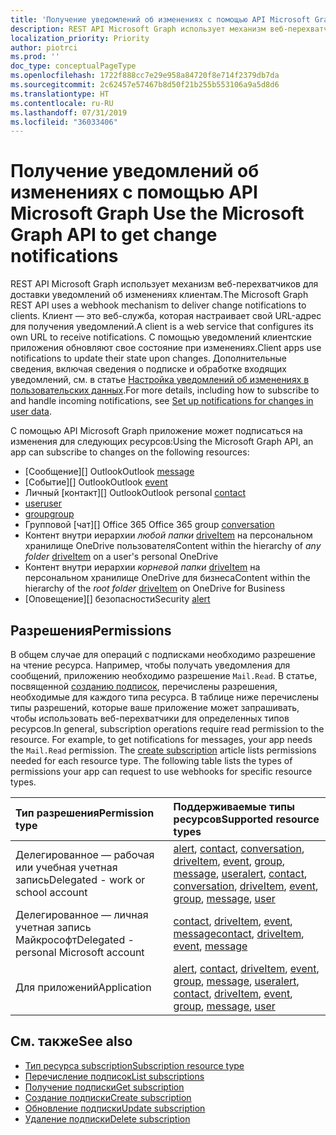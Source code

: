 ```yaml
---
title: 'Получение уведомлений об изменениях с помощью API Microsoft Graph '
description: REST API Microsoft Graph использует механизм веб-перехватчиков для доставки уведомлений об изменениях клиентам. Клиент — это веб-служба, которая настраивает свой URL-адрес для получения уведомлений. С помощью уведомлений клиентские приложения обновляют свое состояние при изменениях. Дополнительные сведения, включая сведения о подписке и обработке входящих уведомлений, см. в статье "Настройка уведомлений об изменениях в пользовательских данных".
localization_priority: Priority
author: piotrci
ms.prod: ''
doc_type: conceptualPageType
ms.openlocfilehash: 1722f888cc7e29e958a84720f8e714f2379db7da
ms.sourcegitcommit: 2c62457e57467b8d50f21b255b553106a9a5d8d6
ms.translationtype: HT
ms.contentlocale: ru-RU
ms.lasthandoff: 07/31/2019
ms.locfileid: "36033406"
---
```

# <a name="use-the-microsoft-graph-api-to-get-change-notifications"></a><span data-ttu-id="fdba4-106">Получение уведомлений об изменениях с помощью API Microsoft Graph </span><span class="sxs-lookup"><span data-stu-id="fdba4-106">Use the Microsoft Graph API to get change notifications</span></span>

<span data-ttu-id="fdba4-107">REST API Microsoft Graph использует механизм веб-перехватчиков для доставки уведомлений об изменениях клиентам.</span><span class="sxs-lookup"><span data-stu-id="fdba4-107">The Microsoft Graph REST API uses a webhook mechanism to deliver change notifications to clients.</span></span> <span data-ttu-id="fdba4-108">Клиент — это веб-служба, которая настраивает свой URL-адрес для получения уведомлений.</span><span class="sxs-lookup"><span data-stu-id="fdba4-108">A client is a web service that configures its own URL to receive notifications.</span></span> <span data-ttu-id="fdba4-109">С помощью уведомлений клиентские приложения обновляют свое состояние при изменениях.</span><span class="sxs-lookup"><span data-stu-id="fdba4-109">Client apps use notifications to update their state upon changes.</span></span> <span data-ttu-id="fdba4-110">Дополнительные сведения, включая сведения о подписке и обработке входящих уведомлений, см. в статье [Настройка уведомлений об изменениях в пользовательских данных](/graph/webhooks).</span><span class="sxs-lookup"><span data-stu-id="fdba4-110">For more details, including how to subscribe to and handle incoming notifications, see [Set up notifications for changes in user data](/graph/webhooks).</span></span>

<span data-ttu-id="fdba4-111">С помощью API Microsoft Graph приложение может подписаться на изменения для следующих ресурсов:</span><span class="sxs-lookup"><span data-stu-id="fdba4-111">Using the Microsoft Graph API, an app can subscribe to changes on the following resources:</span></span>

- <span data-ttu-id="fdba4-112">[Сообщение][] Outlook</span><span class="sxs-lookup"><span data-stu-id="fdba4-112">Outlook [message][]</span></span>
- <span data-ttu-id="fdba4-113">[Событие][] Outlook</span><span class="sxs-lookup"><span data-stu-id="fdba4-113">Outlook [event][]</span></span>
- <span data-ttu-id="fdba4-114">Личный [контакт][] Outlook</span><span class="sxs-lookup"><span data-stu-id="fdba4-114">Outlook personal [contact][]</span></span>
- <span data-ttu-id="fdba4-115">[user][]</span><span class="sxs-lookup"><span data-stu-id="fdba4-115">[user][]</span></span>
- <span data-ttu-id="fdba4-116">[group][]</span><span class="sxs-lookup"><span data-stu-id="fdba4-116">[group][]</span></span>
- <span data-ttu-id="fdba4-117">Групповой [чат][] Office 365 </span><span class="sxs-lookup"><span data-stu-id="fdba4-117">Office 365 group [conversation][]</span></span>
- <span data-ttu-id="fdba4-118">Контент внутри иерархии _любой папки_ [driveItem][] на персональном хранилище OneDrive пользователя</span><span class="sxs-lookup"><span data-stu-id="fdba4-118">Content within the hierarchy of _any folder_ [driveItem][] on a user's personal OneDrive</span></span>
- <span data-ttu-id="fdba4-119">Контент внутри иерархии _корневой папки_ [driveItem][] на персональном хранилище OneDrive для бизнеса</span><span class="sxs-lookup"><span data-stu-id="fdba4-119">Content within the hierarchy of the _root folder_ [driveItem][] on OneDrive for Business</span></span>
- <span data-ttu-id="fdba4-120">[Оповещение][] безопасности</span><span class="sxs-lookup"><span data-stu-id="fdba4-120">Security [alert][]</span></span>

## <a name="permissions"></a><span data-ttu-id="fdba4-121">Разрешения</span><span class="sxs-lookup"><span data-stu-id="fdba4-121">Permissions</span></span>

<span data-ttu-id="fdba4-p103">В общем случае для операций с подписками необходимо разрешение на чтение ресурса. Например, чтобы получать уведомления для сообщений, приложению необходимо разрешение `Mail.Read`. В статье, посвященной [созданию подписок](../api/subscription-post-subscriptions.md), перечислены разрешения, необходимые для каждого типа ресурса. В таблице ниже перечислены типы разрешений, которые ваше приложение может запрашивать, чтобы использовать веб-перехватчики для определенных типов ресурсов.</span><span class="sxs-lookup"><span data-stu-id="fdba4-p103">In general, subscription operations require read permission to the resource. For example, to get notifications for messages, your app needs the `Mail.Read` permission. The [create subscription](../api/subscription-post-subscriptions.md) article lists permissions needed for each resource type. The following table lists the types of permissions your app can request to use webhooks for specific resource types.</span></span>

| <span data-ttu-id="fdba4-126">Тип разрешения</span><span class="sxs-lookup"><span data-stu-id="fdba4-126">Permission type</span></span>                        | <span data-ttu-id="fdba4-127">Поддерживаемые типы ресурсов</span><span class="sxs-lookup"><span data-stu-id="fdba4-127">Supported resource types</span></span>                                                      |
| :------------------------------------- | :------------------------------------------------------------------------------------ |
| <span data-ttu-id="fdba4-128">Делегированное — рабочая или учебная учетная запись</span><span class="sxs-lookup"><span data-stu-id="fdba4-128">Delegated - work or school account</span></span>     | <span data-ttu-id="fdba4-129">[alert][], [contact][], [conversation][], [driveItem][], [event][], [group][], [message][], [user][]</span><span class="sxs-lookup"><span data-stu-id="fdba4-129">[alert][], [contact][], [conversation][], [driveItem][], [event][], [group][], [message][], [user][]</span></span>|
| <span data-ttu-id="fdba4-130">Делегированное — личная учетная запись Майкрософт</span><span class="sxs-lookup"><span data-stu-id="fdba4-130">Delegated - personal Microsoft account</span></span> | <span data-ttu-id="fdba4-131">[contact][], [driveItem][], [event][], [message][]</span><span class="sxs-lookup"><span data-stu-id="fdba4-131">[contact][], [driveItem][], [event][], [message][]</span></span>                                        |
| <span data-ttu-id="fdba4-132">Для приложений</span><span class="sxs-lookup"><span data-stu-id="fdba4-132">Application</span></span>                            | <span data-ttu-id="fdba4-133">[alert][], [contact][], [driveItem][], [event][], [group][], [message][], [user][]</span><span class="sxs-lookup"><span data-stu-id="fdba4-133">[alert][], [contact][], [driveItem][], [event][], [group][], [message][], [user][]</span></span>|


## <a name="see-also"></a><span data-ttu-id="fdba4-134">См. также</span><span class="sxs-lookup"><span data-stu-id="fdba4-134">See also</span></span>

- [<span data-ttu-id="fdba4-135">Тип ресурса subscription</span><span class="sxs-lookup"><span data-stu-id="fdba4-135">Subscription resource type</span></span>](./subscription.md)
- [<span data-ttu-id="fdba4-136">Перечисление подписок</span><span class="sxs-lookup"><span data-stu-id="fdba4-136">List subscriptions</span></span>](../api/subscription-list.md)
- [<span data-ttu-id="fdba4-137">Получение подписки</span><span class="sxs-lookup"><span data-stu-id="fdba4-137">Get subscription</span></span>](../api/subscription-get.md)
- [<span data-ttu-id="fdba4-138">Создание подписки</span><span class="sxs-lookup"><span data-stu-id="fdba4-138">Create subscription</span></span>](../api/subscription-post-subscriptions.md)
- [<span data-ttu-id="fdba4-139">Обновление подписки</span><span class="sxs-lookup"><span data-stu-id="fdba4-139">Update subscription</span></span>](../api/subscription-update.md)
- [<span data-ttu-id="fdba4-140">Удаление подписки</span><span class="sxs-lookup"><span data-stu-id="fdba4-140">Delete subscription</span></span>](../api/subscription-delete.md)

[contact]: ./contact.md
[conversation]: ./conversation.md
[driveItem]: ./driveitem.md
[event]: ./event.md
[group]: ./group.md
[message]: ./message.md
[user]: ./user.md
[alert]: ./alert.md
